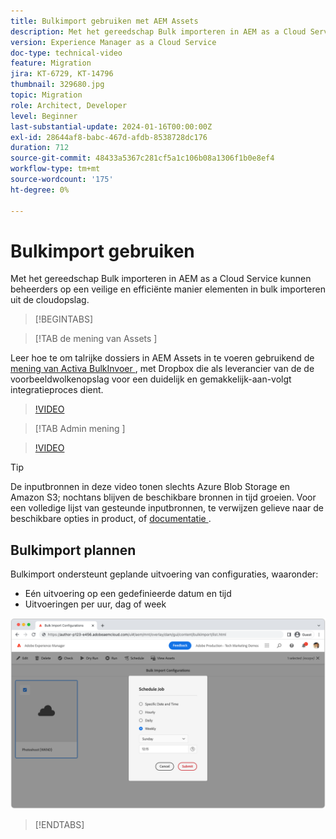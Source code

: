 ```yaml
---
title: Bulkimport gebruiken met AEM Assets
description: Met het gereedschap Bulk importeren in AEM as a Cloud Service kunnen beheerders op een veilige en efficiënte manier elementen in bulk importeren uit de cloudopslag (Azure Blob Storage of Amazon S3).
version: Experience Manager as a Cloud Service
doc-type: technical-video
feature: Migration
jira: KT-6729, KT-14796
thumbnail: 329680.jpg
topic: Migration
role: Architect, Developer
level: Beginner
last-substantial-update: 2024-01-16T00:00:00Z
exl-id: 28644af8-babc-467d-afdb-8538728dc176
duration: 712
source-git-commit: 48433a5367c281cf5a1c106b08a1306f1b0e8ef4
workflow-type: tm+mt
source-wordcount: '175'
ht-degree: 0%

---
```


# Bulkimport gebruiken

Met het gereedschap Bulk importeren in AEM as a Cloud Service kunnen beheerders op een veilige en efficiënte manier elementen in bulk importeren uit de cloudopslag.

>[!BEGINTABS]

>[!TAB  de mening van Assets ]

Leer hoe te om talrijke dossiers in AEM Assets in te voeren gebruikend de [ mening van Activa ](https://experienceleague.adobe.com/docs/experience-manager-cloud-service/content/assets/assets-view/assets-view-introduction.html) [ BulkInvoer ](https://experienceleague.adobe.com/docs/experience-manager-cloud-service/content/assets/assets-view/bulk-import-assets-view.html), met Dropbox die als leverancier van de de voorbeeldwolkenopslag voor een duidelijk en gemakkelijk-aan-volgt integratieproces dient.

>[!VIDEO](https://video.tv.adobe.com/v/3426857/?learn=on)

>[!TAB  Admin mening ]

>[!VIDEO](https://video.tv.adobe.com/v/329680?quality=12&learn=on)

>[!TIP]
>
> De inputbronnen in deze video tonen slechts Azure Blob Storage en Amazon S3; nochtans blijven de beschikbare bronnen in tijd groeien. Voor een volledige lijst van gesteunde inputbronnen, te verwijzen gelieve naar de beschikbare opties in product, of [ documentatie ](https://experienceleague.adobe.com/docs/experience-manager-cloud-service/content/assets/manage/add-assets.html#bulk-upload).

## Bulkimport plannen

Bulkimport ondersteunt geplande uitvoering van configuraties, waaronder:

+ Eén uitvoering op een gedefinieerde datum en tijd
+ Uitvoeringen per uur, dag of week

![ Bulk invoerschema ](./assets/bulk-import/schedule.png)

>[!ENDTABS]
